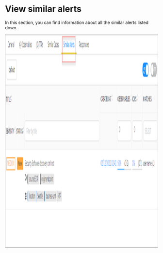 # View similar alerts

In this section, you can find information about all the similar alerts listed down.

<img src="../../../images/user-guides/analyst-corner/alerts/alerts-similar-alerts-tab.png" alt=" view similar alerts tab " width="700" height="700"/>